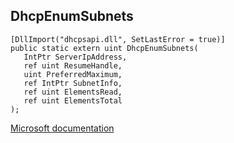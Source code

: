 ## DhcpEnumSubnets

```
[DllImport("dhcpsapi.dll", SetLastError = true)]
public static extern uint DhcpEnumSubnets(
   IntPtr ServerIpAddress,
   ref uint ResumeHandle,
   uint PreferredMaximum,
   ref IntPtr SubnetInfo,
   ref uint ElementsRead,
   ref uint ElementsTotal
);
```

[Microsoft documentation](TODO)
